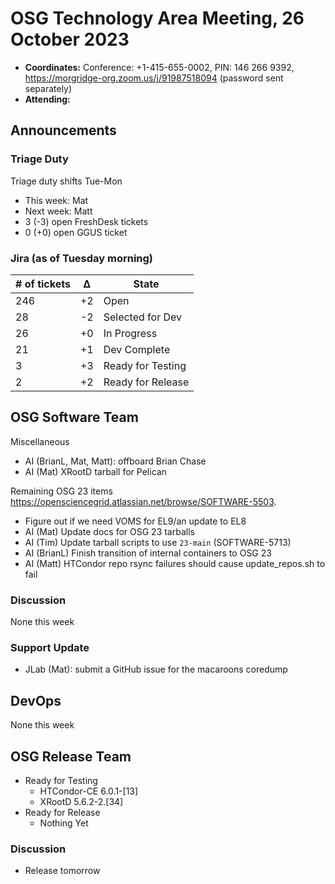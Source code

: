 # OSG Technology Area Meeting, 26 October 2023

-   **Coordinates:** Conference: +1-415-655-0002, PIN: 146 266 9392,
    <https://morgridge-org.zoom.us/j/91987518094> (password sent separately)
-   **Attending:**  

## Announcements

### Triage Duty

Triage duty shifts Tue-Mon

-   This week: Mat
-   Next week: Matt
-   3 (-3) open FreshDesk tickets
-   0 (+0) open GGUS ticket

### Jira (as of Tuesday morning)

| # of tickets | &Delta; | State             |
|--------------|---------|-------------------|
| 246          | +2      | Open              |
| 28           | -2      | Selected for Dev  |
| 26           | +0      | In Progress       |
| 21           | +1      | Dev Complete      |
| 3            | +3      | Ready for Testing |
| 2            | +2      | Ready for Release |

## OSG Software Team

Miscellaneous
-   AI (BrianL, Mat, Matt): offboard Brian Chase
-   AI (Mat) XRootD tarball for Pelican

Remaining OSG 23 items <https://opensciencegrid.atlassian.net/browse/SOFTWARE-5503>.
-   Figure out if we need VOMS for EL9/an update to EL8
-   AI (Mat) Update docs for OSG 23 tarballs
-   AI (Tim) Update tarball scripts to use `23-main` (SOFTWARE-5713)
-   AI (BrianL) Finish transition of internal containers to OSG 23
-   AI (Matt) HTCondor repo rsync failures should cause update_repos.sh to fail

### Discussion

None this week

### Support Update

-   JLab (Mat): submit a GitHub issue for the macaroons coredump

## DevOps

None this week

## OSG Release Team

-   Ready for Testing
    -   HTCondor-CE 6.0.1-[13]
    -   XRootD 5.6.2-2.[34]
-   Ready for Release
    -   Nothing Yet
 
### Discussion

-   Release tomorrow

